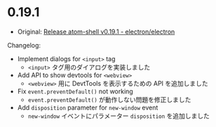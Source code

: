 # 0.19.1

* Original: [Release atom-shell v0.19.1 - electron/electron](https://github.com/electron/electron/releases/tag/v0.19.1)

Changelog:

* Implement dialogs for `<input>` tag
  * `<input>` タグ用のダイアログを実装しました
* Add API to show devtools for `<webview>`
  * `<webview>` 用に DevtTools を表示するための API を追加しました
* Fix `event.preventDefault()` not working
  * `event.preventDefault()` が動作しない問題を修正しました
* Add `disposition` parameter for `new-window` event
  * `new-window` イベントにパラメーター `disposition` を追加しました
